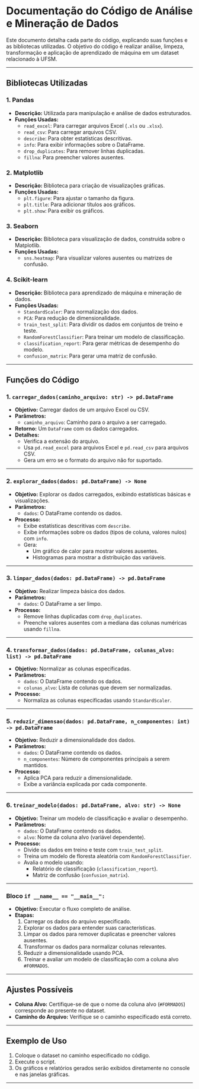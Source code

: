 # Documentação do Código de Análise e Mineração de Dados

Este documento detalha cada parte do código, explicando suas funções e as bibliotecas utilizadas. O objetivo do código é realizar análise, limpeza, transformação e aplicação de aprendizado de máquina em um dataset relacionado à UFSM.

---

## Bibliotecas Utilizadas

### 1. **Pandas**
- **Descrição:** Utilizada para manipulação e análise de dados estruturados.
- **Funções Usadas:** 
  - `read_excel`: Para carregar arquivos Excel (`.xls` ou `.xlsx`).
  - `read_csv`: Para carregar arquivos CSV.
  - `describe`: Para obter estatísticas descritivas.
  - `info`: Para exibir informações sobre o DataFrame.
  - `drop_duplicates`: Para remover linhas duplicadas.
  - `fillna`: Para preencher valores ausentes.

### 2. **Matplotlib**
- **Descrição:** Biblioteca para criação de visualizações gráficas.
- **Funções Usadas:**
  - `plt.figure`: Para ajustar o tamanho da figura.
  - `plt.title`: Para adicionar títulos aos gráficos.
  - `plt.show`: Para exibir os gráficos.

### 3. **Seaborn**
- **Descrição:** Biblioteca para visualização de dados, construída sobre o Matplotlib.
- **Funções Usadas:**
  - `sns.heatmap`: Para visualizar valores ausentes ou matrizes de confusão.

### 4. **Scikit-learn**
- **Descrição:** Biblioteca para aprendizado de máquina e mineração de dados.
- **Funções Usadas:**
  - `StandardScaler`: Para normalização dos dados.
  - `PCA`: Para redução de dimensionalidade.
  - `train_test_split`: Para dividir os dados em conjuntos de treino e teste.
  - `RandomForestClassifier`: Para treinar um modelo de classificação.
  - `classification_report`: Para gerar métricas de desempenho do modelo.
  - `confusion_matrix`: Para gerar uma matriz de confusão.

---

## Funções do Código

### 1. `carregar_dados(caminho_arquivo: str) -> pd.DataFrame`
- **Objetivo:** Carregar dados de um arquivo Excel ou CSV.
- **Parâmetros:**
  - `caminho_arquivo`: Caminho para o arquivo a ser carregado.
- **Retorno:** Um `DataFrame` com os dados carregados.
- **Detalhes:**
  - Verifica a extensão do arquivo.
  - Usa `pd.read_excel` para arquivos Excel e `pd.read_csv` para arquivos CSV.
  - Gera um erro se o formato do arquivo não for suportado.

---

### 2. `explorar_dados(dados: pd.DataFrame) -> None`
- **Objetivo:** Explorar os dados carregados, exibindo estatísticas básicas e visualizações.
- **Parâmetros:**
  - `dados`: O DataFrame contendo os dados.
- **Processo:**
  - Exibe estatísticas descritivas com `describe`.
  - Exibe informações sobre os dados (tipos de coluna, valores nulos) com `info`.
  - Gera:
    - Um gráfico de calor para mostrar valores ausentes.
    - Histogramas para mostrar a distribuição das variáveis.

---

### 3. `limpar_dados(dados: pd.DataFrame) -> pd.DataFrame`
- **Objetivo:** Realizar limpeza básica dos dados.
- **Parâmetros:**
  - `dados`: O DataFrame a ser limpo.
- **Processo:**
  - Remove linhas duplicadas com `drop_duplicates`.
  - Preenche valores ausentes com a mediana das colunas numéricas usando `fillna`.

---

### 4. `transformar_dados(dados: pd.DataFrame, colunas_alvo: list) -> pd.DataFrame`
- **Objetivo:** Normalizar as colunas especificadas.
- **Parâmetros:**
  - `dados`: O DataFrame contendo os dados.
  - `colunas_alvo`: Lista de colunas que devem ser normalizadas.
- **Processo:**
  - Normaliza as colunas especificadas usando `StandardScaler`.

---

### 5. `reduzir_dimensao(dados: pd.DataFrame, n_componentes: int) -> pd.DataFrame`
- **Objetivo:** Reduzir a dimensionalidade dos dados.
- **Parâmetros:**
  - `dados`: O DataFrame contendo os dados.
  - `n_componentes`: Número de componentes principais a serem mantidos.
- **Processo:**
  - Aplica PCA para reduzir a dimensionalidade.
  - Exibe a variância explicada por cada componente.

---

### 6. `treinar_modelo(dados: pd.DataFrame, alvo: str) -> None`
- **Objetivo:** Treinar um modelo de classificação e avaliar o desempenho.
- **Parâmetros:**
  - `dados`: O DataFrame contendo os dados.
  - `alvo`: Nome da coluna alvo (variável dependente).
- **Processo:**
  - Divide os dados em treino e teste com `train_test_split`.
  - Treina um modelo de floresta aleatória com `RandomForestClassifier`.
  - Avalia o modelo usando:
    - Relatório de classificação (`classification_report`).
    - Matriz de confusão (`confusion_matrix`).

---

### Bloco `if __name__ == "__main__":`
- **Objetivo:** Executar o fluxo completo de análise.
- **Etapas:**
  1. Carregar os dados do arquivo especificado.
  2. Explorar os dados para entender suas características.
  3. Limpar os dados para remover duplicatas e preencher valores ausentes.
  4. Transformar os dados para normalizar colunas relevantes.
  5. Reduzir a dimensionalidade usando PCA.
  6. Treinar e avaliar um modelo de classificação com a coluna alvo `#FORMADOS`.

---

## Ajustes Possíveis
- **Coluna Alvo:** Certifique-se de que o nome da coluna alvo (`#FORMADOS`) corresponde ao presente no dataset.
- **Caminho do Arquivo:** Verifique se o caminho especificado está correto.

---

## Exemplo de Uso

1. Coloque o dataset no caminho especificado no código.
2. Execute o script.
3. Os gráficos e relatórios gerados serão exibidos diretamente no console e nas janelas gráficas.

---

